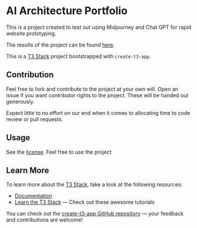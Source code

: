 # AI Architecture Portfolio

This is a project created to test out using Midjourney and Chat GPT for rapid website prototyping.

The results of the project can be found [here](https://ai-architecture-portfolio.vercel.app/).

This is a [T3 Stack](https://create.t3.gg/) project bootstrapped with `create-t3-app`.

## Contribution

Feel free to fork and contribute to the project at your own will. Open an issue if you want contributor rights to the project. These will be handed out generously.

Expect little to no effort on our end when it comes to allocating time to code review or pull requests.

## Usage

See the [license](/LICENSE). Feel free to use the project

## Learn More

To learn more about the [T3 Stack](https://create.t3.gg/), take a look at the following resources:

- [Documentation](https://create.t3.gg/)
- [Learn the T3 Stack](https://create.t3.gg/en/faq#what-learning-resources-are-currently-available) — Check out these awesome tutorials

You can check out the [create-t3-app GitHub repository](https://github.com/t3-oss/create-t3-app) — your feedback and contributions are welcome!
